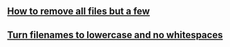 ## [How to remove all files but a few](https://github.com/hbc/knowledgebase/blob/master/Remove-all-files-except-a-few.md)

## [Turn filenames to lowercase and no whitespaces](https://github.com/hbc/knowledgebase/blob/master/Turn-filenames-to-lowercase-and-no-whitespaces.md)
